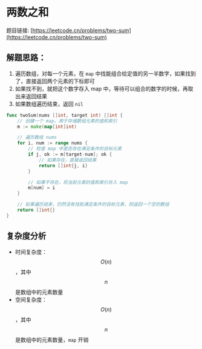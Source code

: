 # 两数之和

题目链接: [https://leetcode.cn/problems/two-sum](https://leetcode.cn/problems/two-sum)

## 解题思路：

1. 遍历数组，对每一个元素，在 `map` 中找能组合给定值的另一半数字，如果找到了，直接返回两个元素的下标即可
2. 如果找不到，就把这个数字存入 map 中，等待可以组合的数字的时候，再取出来返回结果
3. 如果数组遍历结束，返回 `nil`

```go
func twoSum(nums []int, target int) []int {
	// 创建一个 map，用于存储数组元素的值和索引
	m := make(map[int]int)

	// 遍历数组 nums
	for i, num := range nums {
		// 检查 map 中是否存在满足条件的目标元素
		if j, ok := m[target-num]; ok {
			// 如果存在，直接返回结果
			return []int{j, i}
		}

		// 如果不存在，将当前元素的值和索引存入 map
		m[num] = i
	}

	// 如果遍历结束，仍然没有找到满足条件的目标元素，则返回一个空的数组
	return []int{}
}
```

## 复杂度分析

* 时间复杂度：$$O(n)$$，其中 $$n$$ 是数组中的元素数量
* 空间复杂度：$$O(n)$$，其中 $$n$$ 是数组中的元素数量，`map` 开销
